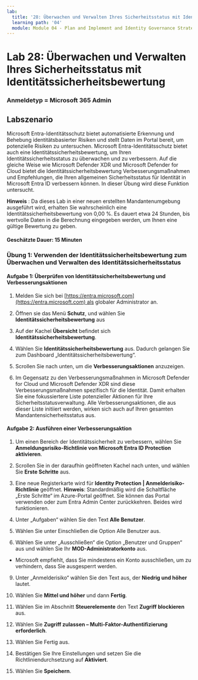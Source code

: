 ```yaml
---
lab:
  title: '28: Überwachen und Verwalten Ihres Sicherheitsstatus mit Identitätssicherheitsbewertung'
  learning path: '04'
  module: Module 04 - Plan and Implement and Identity Governance Strategy
---
```


# Lab 28: Überwachen und Verwalten Ihres Sicherheitsstatus mit Identitätssicherheitsbewertung

### Anmeldetyp = Microsoft 365 Admin

## Labszenario

Microsoft Entra-Identitätsschutz bietet automatisierte Erkennung und Behebung identitätsbasierter Risiken und stellt Daten im Portal bereit, um potenzielle Risiken zu untersuchen. Microsoft Entra-Identitätsschutz bietet auch eine Identitätssicherheitsbewertung, um Ihren Identitätssicherheitsstatus zu überwachen und zu verbessern.  Auf die gleiche Weise wie Microsoft Defender XDR und Microsoft Defender for Cloud bietet die Identitätssicherheitsbewertung Verbesserungsmaßnahmen und Empfehlungen, die Ihren allgemeinen Sicherheitsstatus für Identität in Microsoft Entra ID verbessern können.  In dieser Übung wird diese Funktion untersucht. 

**Hinweis** : Da dieses Lab in einer neuen erstellten Mandantenumgebung ausgeführt wird, erhalten Sie wahrscheinlich eine Identitätssicherheitsbewertung von 0,00 %.  Es dauert etwa 24 Stunden, bis wertvolle Daten in die Berechnung eingegeben werden, um Ihnen eine gültige Bewertung zu geben.

#### Geschätzte Dauer: 15 Minuten

### Übung 1: Verwenden der Identitätssicherheitsbewertung zum Überwachen und Verwalten des Identitätssicherheitsstatus

#### Aufgabe 1: Überprüfen von Identitätssicherheitsbewertung und Verbesserungsaktionen

1. Melden Sie sich bei [https://entra.microsoft.com](https://entra.microsoft.com) als globaler Administrator an.

2. Öffnen sie das Menü **Schutz**, und wählen Sie **Identitätssicherheitsbewertung** aus

3. Auf der Kachel **Übersicht** befindet sich **Identitätssicherheitsbewertung**.

4. Wählen Sie **Identitätssicherheitsbewertung** aus.  Dadurch gelangen Sie zum Dashboard „Identitätssicherheitsbewertung“.

5. Scrollen Sie nach unten, um die **Verbesserungsaktionen** anzuzeigen.

6. Im Gegensatz zu den Verbesserungsmaßnahmen in Microsoft Defender for Cloud und Microsoft Defender XDR sind diese Verbesserungsmaßnahmen spezifisch für die Identität.  Damit erhalten Sie eine fokussiertere Liste potenzieller Aktionen für Ihre Sicherheitsstatusverwaltung.  Alle Verbesserungsaktionen, die aus dieser Liste initiiert werden, wirken sich auch auf Ihren gesamten Mandantensicherheitsstatus aus. 

#### Aufgabe 2: Ausführen einer Verbesserungsaktion

1. Um einen Bereich der Identitätssicherheit zu verbessern, wählen Sie **Anmeldungsrisiko-Richtlinie von Microsoft Entra ID Protection aktivieren**.

2. Scrollen Sie in der daraufhin geöffneten Kachel nach unten, und wählen Sie **Erste Schritte** aus.

3. Eine neue Registerkarte wird für **Identity Protection | Anmelderisiko-Richtlinie** geöffnet.
 **Hinweis**: Standardmäßig wird die Schaltfläche „Erste Schritte“ im Azure-Portal geöffnet. Sie können das Portal verwenden oder zum Entra Admin Center zurückkehren. Beides wird funktionieren.

6. Unter „Aufgaben“ wählen Sie den Text **Alle Benutzer**.

7. Wählen Sie unter Einschließen die Option Alle Benutzer aus.

8. Wählen Sie unter „Ausschließen“ die Option „Benutzer und Gruppen“ aus und wählen Sie Ihr **MOD-Administratorkonto** aus.

  - Microsoft empfiehlt, dass Sie mindestens ein Konto ausschließen, um zu verhindern, dass Sie ausgesperrt werden.

9. Unter „Anmelderisiko“ wählen Sie den Text aus, der **Niedrig und höher** lautet.

10. Wählen Sie **Mittel und höher** und dann **Fertig**.

10. Wählen Sie im Abschnitt **Steuerelemente** den Text **Zugriff blockieren** aus.

11. Wählen Sie **Zugriff zulassen – Multi-Faktor-Authentifizierung erforderlich**.

11. Wählen Sie Fertig aus.

14. Bestätigen Sie Ihre Einstellungen und setzen Sie die Richtliniendurchsetzung auf **Aktiviert**.

15. Wählen Sie **Speichern**.
